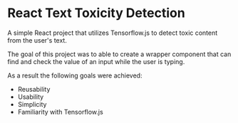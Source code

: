 # React Text Toxicity Detection

A simple React project that utilizes Tensorflow.js to detect toxic content from the user's text.

The goal of this project was to able to create a wrapper component that can find and check the value of an input while
the user is typing.

As a result the following goals were achieved:

- Reusability
- Usability
- Simplicity
- Familiarity with Tensorflow.js
